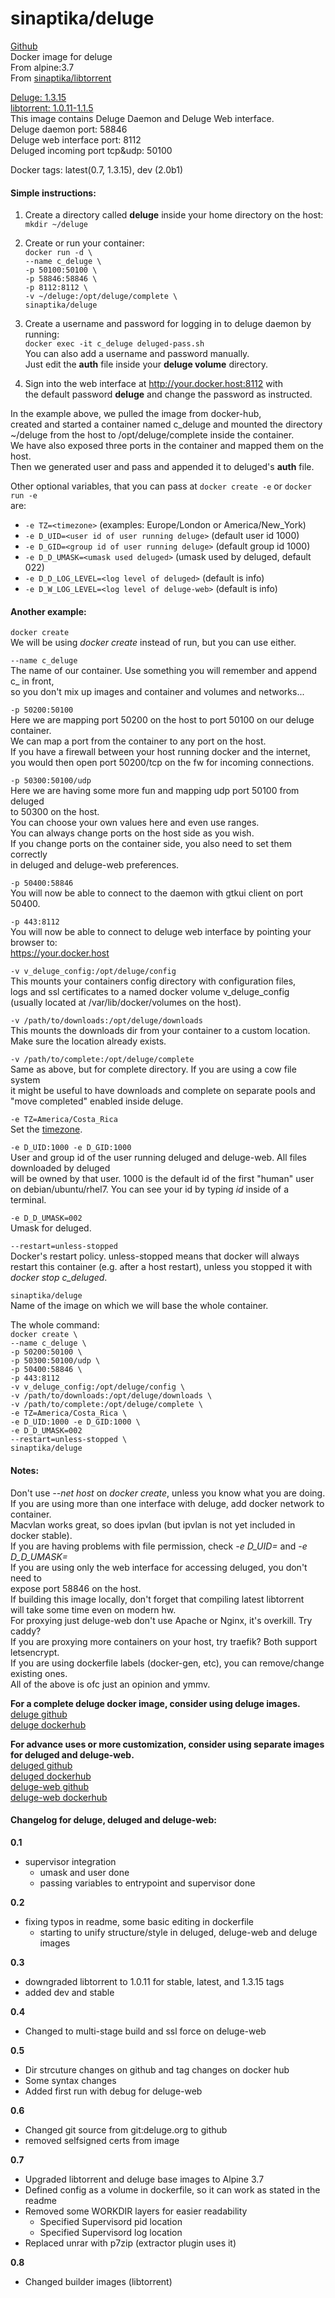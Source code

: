 # sinaptika/deluge
[Github](https://github.com/git-sinaptika/deluged)  
Docker image for deluge  
From alpine:3.7  
From [sinaptika/libtorrent](https://hub.docker.com/r/sinaptika/libtorrent/)  

[Deluge: 1.3.15](http://deluge-torrent.org/)    
[libtorrent: 1.0.11-1.1.5](http://www.libtorrent.org/)    
This image contains Deluge Daemon and Deluge Web interface.  
Deluge daemon port: 58846  
Deluge web interface port: 8112  
Deluged incoming port tcp&udp: 50100  

Docker tags: latest(0.7, 1.3.15), dev (2.0b1)
#### Simple instructions:  

1. Create a directory called **deluge** inside your home directory on the host:  
`mkdir ~/deluge`

2. Create or run your container:  
`docker run -d \`  
`--name c_deluge \`  
`-p 50100:50100 \`  
`-p 58846:58846 \`  
`-p 8112:8112 \`  
`-v ~/deluge:/opt/deluge/complete \`  
`sinaptika/deluge`

3. Create a username and password for logging in to deluge daemon by running:   
`docker exec -it c_deluge deluged-pass.sh`   
You can also add a username and password manually.   
Just edit the **auth** file inside your **deluge volume** directory.

4. Sign into the web interface at http://your.docker.host:8112 with  
the default password **deluge** and change the password as instructed.

In the example above, we pulled the image from docker-hub,  
created and started a container named c_deluge and mounted the directory  
~/deluge from the host to /opt/deluge/complete inside the container.  
We have also exposed three ports in the container and mapped them on the host.  
Then we generated user and pass and appended it to deluged's **auth** file.

Other optional variables, that you can pass at `docker create -e` or `docker run -e`  
are:  
- `-e TZ=<timezone>` (examples: Europe/London or America/New_York)
- `-e D_UID=<user id of user running deluge>` (default user id 1000)
- `-e D_GID=<group id of user running deluge>` (default group id 1000)
- `-e D_D_UMASK=<umask used deluged>` (umask used by deluged, default 022)
- `-e D_D_LOG_LEVEL=<log level of deluged>` (default is info)
- `-e D_W_LOG_LEVEL=<log level of deluge-web>` (default is info)

#### Another example:
`docker create`  
We will be using *docker create* instead of run, but you can use either.

`--name c_deluge`  
The name of our container. Use something you will remember and append c_ in front,  
so you don't mix up images and container and volumes and networks...  

`-p 50200:50100`  
Here we are mapping port 50200 on the host to port 50100 on our deluge container.  
We can map a port from the container to any port on the host.  
If you have a firewall between your host running docker and the internet,  
you would then open port 50200/tcp on the fw for incoming connections.  

`-p 50300:50100/udp`  
Here we are having some more fun and mapping udp port 50100 from deluged  
to 50300 on the host.  
You can choose your own values here and even use ranges.  
You can always change ports on the host side as you wish.  
If you change ports on the container side, you also need to set them correctly  
in deluged and deluge-web preferences.    

`-p 50400:58846`  
You will now be able to connect to the daemon with gtkui client on port 50400.  

`-p 443:8112`  
You will now be able to connect to deluge web interface by pointing your browser to:  
https://your.docker.host

`-v v_deluge_config:/opt/deluge/config`  
This mounts your containers config directory with configuration files,  
logs and ssl certificates to a named docker volume v_deluge_config  
(usually located at /var/lib/docker/volumes on the host).  

`-v /path/to/downloads:/opt/deluge/downloads`  
This mounts the downloads dir from your container to a custom location.  
Make sure the location already exists.

`-v /path/to/complete:/opt/deluge/complete`  
Same as above, but for complete directory. If you are using a cow file system  
it might be useful to have downloads and complete on separate pools and  
"move completed" enabled inside deluge.

`-e TZ=America/Costa_Rica`  
Set the [timezone](https://en.wikipedia.org/wiki/Tz_database).

`-e D_UID:1000 -e D_GID:1000`  
User and group id of the user running deluged and deluge-web. All files downloaded by deluged  
will be owned by that user. 1000 is the default id of the first "human" user   
on debian/ubuntu/rhel7. You can see your id by typing *id* inside of a terminal.

`-e D_D_UMASK=002`  
Umask for deluged.  

`--restart=unless-stopped`  
Docker's restart policy. unless-stopped means that docker will always  
restart this container (e.g. after a host restart), unless you stopped it with  
*docker stop c_deluged*.

`sinaptika/deluge`  
Name of the image on which we will base the whole container.

The whole command:  
`docker create \`  
`--name c_deluge \`  
`-p 50200:50100 \`  
`-p 50300:50100/udp \`  
`-p 50400:58846 \`  
`-p 443:8112`  
`-v v_deluge_config:/opt/deluge/config \`  
`-v /path/to/downloads:/opt/deluge/downloads \`  
`-v /path/to/complete:/opt/deluge/complete \`  
`-e TZ=America/Costa_Rica \`  
`-e D_UID:1000 -e D_GID:1000 \`  
`-e D_D_UMASK=002`  
`--restart=unless-stopped \`  
`sinaptika/deluge`

#### Notes:
Don't use *--net host* on *docker create*, unless you know what you are doing.  
If you are using more than one interface with deluge, add docker network to container.  
Macvlan works great, so does ipvlan (but ipvlan is not yet included in docker stable).  
If you are having problems with file permission, check *-e D_UID=* and *-e D_D_UMASK=*  
If you are using only the web interface for accessing deluged, you don't need to  
expose port 58846 on the host.  
If building this image locally, don't forget that compiling latest libtorrent  
will take some time even on modern hw.  
For proxying just deluge-web don't use Apache or Nginx, it's overkill. Try caddy?  
If you are proxying more containers on your host, try traefik? Both support letsencrypt.  
If you are using dockerfile labels (docker-gen, etc), you can remove/change existing ones.  
All of the above is ofc just an opinion and ymmv.

**For a complete deluge docker image, consider using deluge images.**  
[deluge github](https://github.com/git-sinaptika/deluge)  
[deluge dockerhub](https://hub.docker.com/r/sinaptika/deluge/)  

**For advance uses or more customization, consider using separate images for deluged and deluge-web.**  
[deluged github](https://github.com/git-sinaptika/deluged)  
[deluged dockerhub](https://hub.docker.com/r/sinaptika/deluged/)  
[deluge-web github](https://github.com/git-sinaptika/deluge-web)  
[deluge-web dockerhub](https://hub.docker.com/r/sinaptika/deluge-web/)  

#### Changelog for deluge, deluged and deluge-web:  
**0.1**  
- supervisor integration  
  - umask and user done
  - passing variables to entrypoint and supervisor done  

**0.2**  
- fixing typos in readme, some basic editing in dockerfile
  - starting to unify structure/style in deluged, deluge-web and deluge images  

**0.3**
- downgraded libtorrent to 1.0.11 for stable, latest, and 1.3.15 tags
- added dev and stable

**0.4**
- Changed to multi-stage build and ssl force on deluge-web

**0.5**
- Dir strcuture changes on github and tag changes on docker hub
- Some syntax changes
- Added first run with debug for deluge-web

**0.6**
- Changed git source from git:deluge.org to github 
- removed selfsigned certs from image

**0.7**
- Upgraded libtorrent and deluge base images to Alpine 3.7
- Defined config as a volume in dockerfile, so it can work as stated in the readme
- Removed some WORKDIR layers for easier readability
  - Specified Supervisord pid location
  - Specified Supervisord log location
- Replaced unrar with p7zip (extractor plugin uses it)

**0.8**
- Changed builder images (libtorrent)